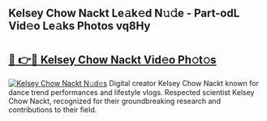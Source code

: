 ## Kelsey Chow Nackt Le𝚊k𝚎d N𝚞𝚍e - Part-odL Vid𝚎o Le𝚊ks Photos vq8Hy

# <h2><a href="http://fb06ih.evod.top/?m=Kelsey+Chow+Nackt">🔗 👉🔴 Kelsey Chow Nackt Vid𝚎o Ph𝚘t𝚘s</a></h2>

[![Kelsey Chow Nackt N𝚞d𝚎s](https://i.imgur.com/8V9OHl7.gif)](http://fb06ih.evod.top/?m=Kelsey+Chow+Nackt)
Digital creator Kelsey Chow Nackt known for dance trend performances and lifestyle vlogs. Respected scientist Kelsey Chow Nackt, recognized for their groundbreaking research and contributions to their field. 
